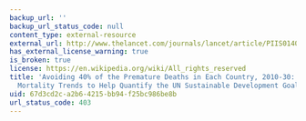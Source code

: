 ```yaml
---
backup_url: ''
backup_url_status_code: null
content_type: external-resource
external_url: http://www.thelancet.com/journals/lancet/article/PIIS0140-6736(14)61591-9/
has_external_license_warning: true
is_broken: true
license: https://en.wikipedia.org/wiki/All_rights_reserved
title: 'Avoiding 40% of the Premature Deaths in Each Country, 2010-30: Review of National
  Mortality Trends to Help Quantify the UN Sustainable Development Goal for Health'
uid: 67d3cd2c-a2b6-4215-bb94-f25bc986be8b
url_status_code: 403
---
```

